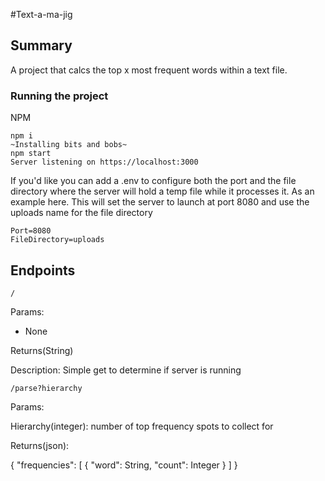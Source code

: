 #Text-a-ma-jig

## Summary
A project that calcs the top x most frequent words within a text file. 

### Running the project

NPM

```
npm i
~Installing bits and bobs~
npm start
Server listening on https://localhost:3000
```

If you'd like you can add a .env to configure both the port and the file directory where the server will hold a temp file while it processes it. As an example here. This will set the server to launch at port 8080 and use the uploads name for the file directory 
```
Port=8080
FileDirectory=uploads
```

## Endpoints
```
/
```
Params: 
  * None

Returns(String)

Description: 
  Simple get to determine if server is running

```
/parse?hierarchy
```
Params: 

Hierarchy(integer): number of top frequency spots to collect for

Returns(json):

{
  "frequencies": [
        {
            "word": String,
            "count": Integer
        }
  ]
}





